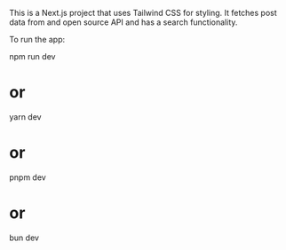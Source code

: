 This is a Next.js project that uses Tailwind CSS for styling. It fetches post data from and open source API and has a search functionality. 

To run the app:

npm run dev
# or
yarn dev
# or
pnpm dev
# or
bun dev
